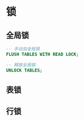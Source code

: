 # 锁

## 全局锁

```sql
-- 手动加全局锁
FLUSH TABLES WITH READ LOCK;

-- 释放全局锁
UNLOCK TABLES;
```


## 表锁

## 行锁
